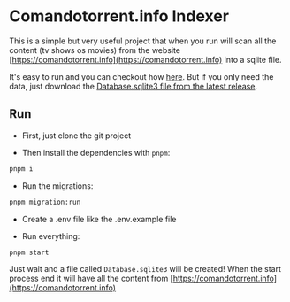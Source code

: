# Comandotorrent.info Indexer

This is a simple but very useful project that when you run will scan all the content (tv shows os movies) from the website [https://comandotorrent.info](https://comandotorrent.info) into a sqlite file. 

It's easy to run and you can checkout how [here](#run). But if you only need the data, just download the [Database.sqlite3 file from the latest release](https://github.com/Theryston/comandotorrent.info-indexer/releases/latest).

## Run

- First, just clone the git project

- Then install the dependencies with `pnpm`:

```bash
pnpm i
```

- Run the migrations:

```bash
pnpm migration:run
```

- Create a .env file like the .env.example file

- Run everything:

```bash
pnpm start
```

Just wait and a file called `Database.sqlite3` will be created! When the start process end it will have all the content from [https://comandotorrent.info](https://comandotorrent.info)
